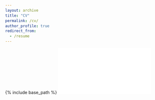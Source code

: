 ```yaml
---
layout: archive
title: "CV"
permalink: /cv/
author_profile: true
redirect_from:
  - /resume
---
```


{% include base_path %}
![CV](/files/CV.pdf)